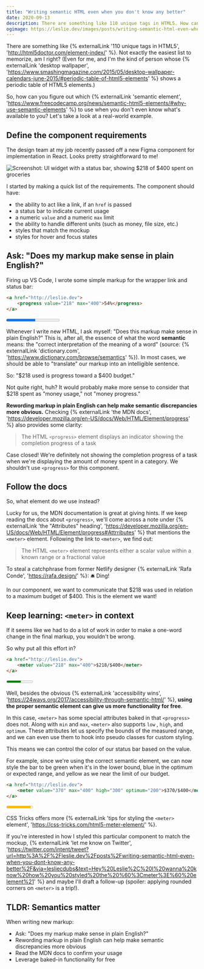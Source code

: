 ```yaml
---
title: "Writing semantic HTML even when you don't know any better"
date: 2020-09-13
description: There are something like 110 unique tags in HTML5. How can you figure out which semantic element to use when you don't even know what's available to you? Let's take a look at a real-world example.
ogimage: https://leslie.dev/images/posts/writing-semantic-html-even-when-you-dont-know-any-better/og.jpg
---
```


There are something like {% externalLink '110 unique tags in HTML5', 'http://html5doctor.com/element-index/' %}. Not exactly the easiest list to memorize, am I right? (Even for me, and I'm the kind of person whose {% externalLink 'desktop wallpaper', 'https://www.smashingmagazine.com/2015/05/desktop-wallpaper-calendars-june-2015/#periodic-table-of-html5-elements' %} shows a periodic table of HTML5 elements.)

So, how can you figure out which {% externalLink 'semantic element', 'https://www.freecodecamp.org/news/semantic-html5-elements/#why-use-semantic-elements' %} to use when you don't even know what's available to you? Let's take a look at a real-world example.

## Define the component requirements

The design team at my job recently passed off a new Figma component for implementation in React. Looks pretty straightforward to me!

<p class="post__half">
<img src="/images/posts/writing-semantic-html-even-when-you-dont-know-any-better/metric-widget.png" alt="Screenshot: UI widget with a status bar, showing $218 of $400 spent on groceries"  />
</p>

I started by making a quick list of the requirements. The component should have:

- the ability to act like a link, if an `href` is passed
- a status bar to indicate current usage
- a numeric `value` and a numeric `max` limit
- the ability to handle different units (such as money, file size, etc.)
- styles that match the mockup
- styles for hover and focus states

<div class="separator"></div>

## Ask: "Does my markup make sense in plain English?"

Firing up VS Code, I wrote some simple markup for the wrapper link and status bar:

```html
<a href="http://leslie.dev">
	<progress value="218" max="400">54%</progress>
</a>
```
<progress value="218" max="400">54%</progress>

Whenever I write new HTML, I ask myself: "Does this markup make sense in plain English?" This is, after all, the essence of what the word **semantic** means: the "correct interpretation of the meaning of a word" (source: {% externalLink 'dictionary.com', 'https://www.dictionary.com/browse/semantics' %}). In most cases, we should be able to "translate" our markup into an intelligible sentence.

So: "$218 used is progress toward a $400 budget."

Not quite right, huh? It would probably make more sense to consider that $218 spent as "money usage," not "money progress."

**Rewording markup in plain English can help make semantic discrepancies more obvious.** Checking {% externalLink 'the MDN docs', 'https://developer.mozilla.org/en-US/docs/Web/HTML/Element/progress' %} also provides some clarity:

> The HTML `<progress>` element displays an indicator showing the completion progress of a task

Case closed! We're definitely not showing the completion progress of a task when we're displaying the amount of money spent in a category. We shouldn't use `<progress>` for this component.

<div class="separator separator--alt"></div>

## Follow the docs

So, what element do we use instead? 

Lucky for us, the MDN documentation is great at giving hints. If we keep reading the docs about `<progress>`, we'll come across a note under {% externalLink 'the "Attributes" heading', 'https://developer.mozilla.org/en-US/docs/Web/HTML/Element/progress#Attrributes' %} that mentions the `<meter>` element. Following the link to `<meter>`, we find out:

> The HTML `<meter>` element represents either a scalar value within a known range or a fractional value

To steal a catchphrase from former Netlify designer {% externalLink 'Rafa Conde', 'https://rafa.design/' %}: 🛎️ Ding! 

In our component, we want to communicate that $218 was used in relation to a maximum budget of $400. This is the element we want!

<div class="separator"></div>

## Keep learning: `<meter>` in context

If it seems like we had to do a lot of work in order to make a one-word change in the final markup, you wouldn't be wrong.

So why put all this effort in? 

```html
<a href="http://leslie.dev">
	<meter value="218" max="400">$218/$400</meter>
</a>
```
<meter value="218" max="400">$218/$400</meter>

Well, besides the obvious {% externalLink 'accessibility wins', 'https://24ways.org/2017/accessibility-through-semantic-html/' %}, **using the proper semantic element can give us more functionality for free**. 

In this case, `<meter>` has some special attributes baked in that `<progress>` does not. Along with  `min` and `max`, `<meter>` also supports `low` , `high`, and `optimum`. These attributes let us specify the bounds of the measured range, and we can even use them to hook into pseudo classes for custom styling.

This means we can control the color of our status bar based on the value. 

For example, since we're using the correct semantic element, we can now style the bar to be green when it's in the lower bound, blue in the optimum or expected range, and yellow as we near the limit of our budget.

```html
<a href="http://leslie.dev">
	<meter value="370" max="400" high="300" optimum="200">$370/$400</meter>
</a>
```
<meter value="370" max="400" high="300" optimum="200">$370/$400</meter>

CSS Tricks offers more {% externalLink 'tips for styling the `<meter>` element', 'https://css-tricks.com/html5-meter-element/' %}. 

If you're interested in how I styled this particular component to match the mockup, {% externalLink 'let me know on Twitter', 'https://twitter.com/intent/tweet?url=http%3A%2F%2Fleslie.dev%2Fposts%2Fwriting-semantic-html-even-when-you-dont-know-any-better%2F&via=lesliecdubs&text=Hey%20Leslie%2C%20I%20wanna%20know%20how%20you%20styled%20the%20%60%3Cmeter%3E%60%20element%21' %} and maybe I'll draft a follow-up (spoiler: applying rounded corners on `<meter>` is a trip!).

<div class="separator separator--alt"></div>

## TLDR: Semantics matter

When writing new markup:

- Ask: "Does my markup make sense in plain English?" 
- Rewording markup in plain English can help make semantic discrepancies more obvious
- Read the MDN docs to confirm your usage
- Leverage baked-in functionality for free
